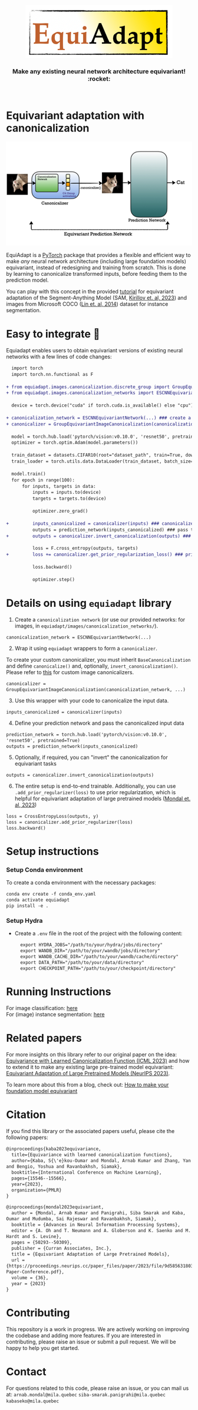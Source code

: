 <p align="center">
    <br>
    <img src="utils/equiadapt_logo.png" width="400"/>
    <br>
<p>

<h3 align="center">
<p>Make any existing neural network architecture equivariant! :rocket:
</h3>
<br>


# Equivariant adaptation with canonicalization
![Equivariant adaptation of any prediction network](/utils/equiadapt_cat.jpeg "Equivariant adaptation of any prediction network")

EquiAdapt is a [PyTorch](https://pytorch.org) package that provides a flexible and efficient way to make *any* neural network architecture (including large foundation models) equivariant, instead of redesigning and training from scratch. This is done by learning to canonicalize transformed inputs, before feeding them to the prediction model.

You can play with this concept in the provided [tutorial](tutorials/images/instance_segmentation_group_equivariant_canonicalization.ipynb) for equivariant adaptation of the Segment-Anything Model (SAM, [Kirillov et. al, 2023](https://arxiv.org/abs/2304.02643)) and images from Microsoft COCO ([Lin et. al, 2014](https://arxiv.org/abs/1405.0312)) dataset for instance segmentation.

# Easy to integrate :rocket:

Equiadapt enables users to obtain equivariant versions of existing neural networks with a few lines of code changes:
```diff
  import torch
  import torch.nn.functional as F

+ from equiadapt.images.canonicalization.discrete_group import GroupEquivariantImageCanonicalization
+ from equiadapt.images.canonicalization_networks import ESCNNEquivariantNetwork

  device = torch.device("cuda" if torch.cuda.is_available() else "cpu")

+ canonicalization_network = ESCNNEquivariantNetwork(...) ### create a canonicalization network
+ canonicalizer = GroupEquivariantImageCanonicalization(canonicalization_network, ...) ### wrap it using equiadapt's canonicalization wrapper

  model = torch.hub.load('pytorch/vision:v0.10.0', 'resnet50', pretrained=True).to(device)
  optimizer = torch.optim.Adam(model.parameters())

  train_dataset = datasets.CIFAR10(root="dataset_path", train=True, download=False)
  train_loader = torch.utils.data.DataLoader(train_dataset, batch_size=512, shuffle=True)

  model.train()
  for epoch in range(100):
      for inputs, targets in data:
          inputs = inputs.to(device)
          targets = targets.to(device)

          optimizer.zero_grad()

+         inputs_canonicalized = canonicalizer(inputs) ### canonicalize the inputs
          outputs = prediction_network(inputs_canonicalized) ### pass the canonicalized input data
+         outputs = canonicalizer.invert_canonicalization(outputs) ### optional (if you to invert the outputs for your equivariant task)

          loss = F.cross_entropy(outputs, targets)
+         loss += canonicalizer.get_prior_regularization_loss() ### prior regularization is recommended for pretrained networks

          loss.backward()

          optimizer.step()
```

# Details on using `equiadapt` library

1. Create a `canonicalization network` (or use our provided networks: for images, in `equiadapt/images/canonicalization_networks/`).
   
```
canonicalization_network = ESCNNEquivariantNetwork(...)
```  
2. Wrap it using `equiadapt` wrappers to form a `canonicalizer`.
    
  To create your custom canonicalizer, you must inherit `BaseCanonicalization` and define `canonicalize()` and, optionally, `invert_canonicalization()`. Please refer to [this](equiadapt/images/canonicalization) for custom image canonicalizers.   
```
canonicalizer = GroupEquivariantImageCanonicalization(canonicalization_network, ...)
```

3. Use this wrapper with your code to canonicalize the input data.  

```
inputs_canonicalized = canonicalizer(inputs)
```

4. Define your prediction network and pass the canonicalized input data
```
prediction_network = torch.hub.load('pytorch/vision:v0.10.0', 'resnet50', pretrained=True)
outputs = prediction_network(inputs_canonicalized)
```

5. Optionally, if required, you can "invert" the canonicalization for equivariant tasks
```
outputs = canonicalizer.invert_canonicalization(outputs)
```

6. The entire setup is end-to-end trainable. Additionally, you can use `.add_prior_regularizer(loss)` to use prior regularization, which is helpful for equivariant adaptation of large pretrained models ([Mondal et. al, 2023](https://proceedings.neurips.cc/paper_files/paper/2023/hash/9d5856318032ef3630cb580f4e24f823-Abstract-Conference.html))
```
loss = CrossEntropyLoss(outputs, y)
loss = canonicalizer.add_prior_regularizer(loss)
loss.backward()
```

# Setup instructions
### Setup Conda environment 

To create a conda environment with the necessary packages:

```
conda env create -f conda_env.yaml
conda activate equiadapt
pip install -e .
```

### Setup Hydra 
- Create a `.env` file in the root of the project with the following content:
  ```
    export HYDRA_JOBS="/path/to/your/hydra/jobs/directory"
    export WANDB_DIR="/path/to/your/wandb/jobs/directory"
    export WANDB_CACHE_DIR="/path/to/your/wandb/cache/directory"
    export DATA_PATH="/path/to/your/data/directory"
    export CHECKPOINT_PATH="/path/to/your/checkpoint/directory"
  ```  


# Running Instructions
For image classification: [here](examples/images/classification/README.md)  
For (image) instance segmentation: [here](examples/images/segmentation/README.md)


# Related papers

For more insights on this library refer to our original paper on the idea: [Equivariance with Learned Canonicalization Function (ICML 2023)](https://proceedings.mlr.press/v202/kaba23a.html) and how to extend it to make any existing large pre-trained model equivariant: [Equivariant Adaptation of Large Pretrained Models (NeurIPS 2023)](https://proceedings.neurips.cc/paper_files/paper/2023/hash/9d5856318032ef3630cb580f4e24f823-Abstract-Conference.html).

To learn more about this from a blog, check out: [How to make your foundation model equivariant](https://mila.quebec/en/article/how-to-make-your-foundation-model-equivariant/)  

# Citation
If you find this library or the associated papers useful, please cite the following papers:
```
@inproceedings{kaba2023equivariance,
  title={Equivariance with learned canonicalization functions},
  author={Kaba, S{\'e}kou-Oumar and Mondal, Arnab Kumar and Zhang, Yan and Bengio, Yoshua and Ravanbakhsh, Siamak},
  booktitle={International Conference on Machine Learning},
  pages={15546--15566},
  year={2023},
  organization={PMLR}
}
```

```
@inproceedings{mondal2023equivariant,
  author = {Mondal, Arnab Kumar and Panigrahi, Siba Smarak and Kaba, Oumar and Mudumba, Sai Rajeswar and Ravanbakhsh, Siamak},
  booktitle = {Advances in Neural Information Processing Systems},
  editor = {A. Oh and T. Neumann and A. Globerson and K. Saenko and M. Hardt and S. Levine},
  pages = {50293--50309},
  publisher = {Curran Associates, Inc.},
  title = {Equivariant Adaptation of Large Pretrained Models},
  url = {https://proceedings.neurips.cc/paper_files/paper/2023/file/9d5856318032ef3630cb580f4e24f823-Paper-Conference.pdf},
  volume = {36},
  year = {2023}
}
```

# Contributing

This repository is a work in progress. We are actively working on improving the codebase and adding more features. If you are interested in contributing, please raise an issue or submit a pull request. We will be happy to help you get started.

# Contact

For questions related to this code, please raise an issue, or you can mail us at: 
```arnab.mondal@mila.quebec```
```siba-smarak.panigrahi@mila.quebec```
```kabaseko@mila.quebec```

